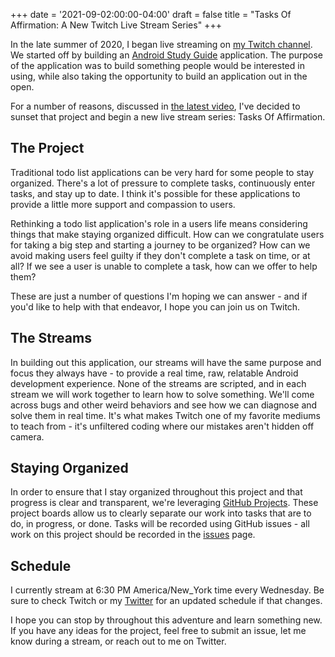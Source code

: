 +++
date = '2021-09-02:00:00-04:00'
draft = false
title = "Tasks Of Affirmation: A New Twitch Live Stream Series"
+++

In the late summer of 2020, I began live streaming on [my Twitch channel](https://twitch.com/adammc331). We started off by building an [Android Study Guide](https://github.com/adammc331/AndroidStudyGuide) application. The purpose of the application was to build something people would be interested in using, while also taking the opportunity to build an application out in the open. 

For a number of reasons, discussed in [the latest video](https://www.youtube.com/watch?v=8Umvlpx-Wvg), I've decided to sunset that project and begin a new live stream series: Tasks Of Affirmation. 

<!--more-->

## The Project

Traditional todo list applications can be very hard for some people to stay organized. There's a lot of pressure to complete tasks, continuously enter tasks, and stay up to date. I think it's possible for these applications to provide a little more support and compassion to users.

Rethinking a todo list application's role in a users life means considering things that make staying organized difficult. How can we congratulate users for taking a big step and starting a journey to be organized? How can we avoid making users feel guilty if they don't complete a task on time, or at all? If we see a user is unable to complete a task, how can we offer to help them?

These are just a number of questions I'm hoping we can answer - and if you'd like to help with that endeavor, I hope you can join us on Twitch. 

## The Streams

In building out this application, our streams will have the same purpose and focus they always have - to provide a real time, raw, relatable Android development experience. None of the streams are scripted, and in each stream we will work together to learn how to solve something. We'll come across bugs and other weird behaviors and see how we can diagnose and solve them in real time. It's what makes Twitch one of my favorite mediums to teach from - it's unfiltered coding where our mistakes aren't hidden off camera. 

## Staying Organized

In order to ensure that I stay organized throughout this project and that progress is clear and transparent, we're leveraging [GitHub Projects](https://docs.github.com/en/issues/organizing-your-work-with-project-boards/managing-project-boards/about-project-boards). These project boards allow us to clearly separate our work into tasks that are to do, in progress, or done. Tasks will be recorded using GitHub issues - all work on this project should be recorded in the [issues](https://github.com/adammc331/toa/issues) page. 

## Schedule

I currently stream at 6:30 PM America/New_York time every Wednesday. Be sure to check Twitch or my [Twitter](https://twitter.com/adammc331) for an updated schedule if that changes. 

I hope you can stop by throughout this adventure and learn something new. If you have any ideas for the project, feel free to submit an issue, let me know during a stream, or reach out to me on Twitter. 
